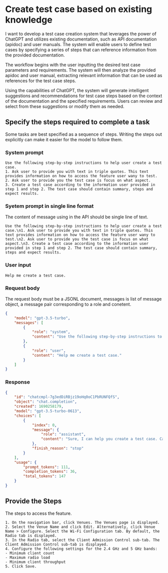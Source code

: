# Create test case based on existing knowledge

I want to develop a test case creation system that leverages the power of ChatGPT and utilizes existing documentation, such as API documentation (apidoc) and user manuals. The system will enable users to define test cases by specifying a series of steps that can reference information from the provided documentation.

The workflow begins with the user inputting the desired test case parameters and requirements. The system will then analyze the provided apidoc and user manual, extracting relevant information that can be used as references for the test case steps.

Using the capabilities of ChatGPT, the system will generate intelligent suggestions and recommendations for test case steps based on the context of the documentation and the specified requirements. Users can review and select from these suggestions or modify them as needed.

## Specify the steps required to complete a task
Some tasks are best specified as a sequence of steps. Writing the steps out explicitly can make it easier for the model to follow them.

### System prompt
```
Use the following step-by-step instructions to help user create a test case.
1. Ask user to provide you with text in triple quotes. This text provides information on how to access the feature user wany to test.
2. Ask user to provide you the test case is focus on what aspect.
3. Create a test case according to the information user provided in step 1 and step 2. The test case should contain summary, steps and expect results.
```

### Syetem prompt in single line format
The content of message using in the API should be single line of text.
```
Use the following step-by-step instructions to help user create a test case.\n1. Ask user to provide you with text in triple quotes. This text provides information on how to access the feature user wany to test.\n2. Ask user to provide you the test case is focus on what aspect.\n3. Create a test case according to the information user provided in step 1 and step 2. The test case should contain summary, steps and expect results.
```

### User input
```
Help me create a test case.
```

### Request body
The request body must be a JSONL document, messages is list of message object, a message pair corresponding to a role and conetent.
```json
{
    "model": "gpt-3.5-turbo",
    "messages": [
        {
            "role": "system",
            "content": "Use the following step-by-step instructions to help user create a test case.\n1. Ask user to provide you with text in triple quotes. This text provides information on how to access the feature user wany to test.\n2. Ask user to provide you the test case is focus on what aspect.\n3. Create a test case according to the information user provided in step 1 and step 2. The test case should contain summary, steps and expect results."
        },
        {
            "role": "user",
            "content": "Help me create a test case."
        }
    ]
}
```

### Response
```json
{
    "id": "chatcmpl-7g3edDiRBjz19oHq0oC1PbRUNFQfS",
    "object": "chat.completion",
    "created": 1690258179,
    "model": "gpt-3.5-turbo-0613",
    "choices": [
        {
            "index": 0,
            "message": {
                "role": "assistant",
                "content": "Sure, I can help you create a test case. Can you please provide me with the text in triple quotes that provides information on how to access the feature you want to test?"
            },
            "finish_reason": "stop"
        }
    ],
    "usage": {
        "prompt_tokens": 111,
        "completion_tokens": 36,
        "total_tokens": 147
    }
}
```

## Provide the Steps
The steps to access the feature.
```
1. On the navigation bar, click Venues. The Venues page is displayed.
2. Select the Venue Name and click Edit. Alternatively, click Venue Name > Configure. Select the Wi-Fi Configuration tab. By default, the Radio tab is displayed.
3. In the Radio tab, select the Client Admission Control sub-tab. The Client Admission Control sub-tab is displayed.
4. Configure the following settings for the 2.4 GHz and 5 GHz bands:
- Minimum client count
- Maximum radio load
- Minimum client throughput
5. Click Save.
```